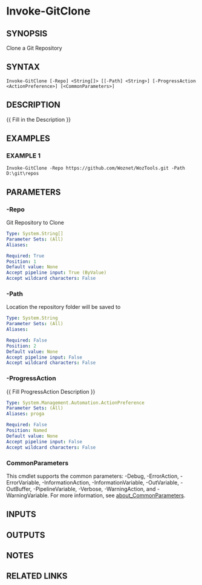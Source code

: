 ﻿---
external help file: WozTools-help.xml
Module Name: WozTools
online version: https://github.com/Woznet/WozTools/blob/main/docs/Invoke-GitClone.md
schema: 2.0.0
---

# Invoke-GitClone

## SYNOPSIS
Clone a Git Repository

## SYNTAX

```
Invoke-GitClone [-Repo] <String[]> [[-Path] <String>] [-ProgressAction <ActionPreference>] [<CommonParameters>]
```

## DESCRIPTION
{{ Fill in the Description }}

## EXAMPLES

### EXAMPLE 1
```
Invoke-GitClone -Repo https://github.com/Woznet/WozTools.git -Path D:\git\repos
```

## PARAMETERS

### -Repo
Git Repository to Clone

```yaml
Type: System.String[]
Parameter Sets: (All)
Aliases:

Required: True
Position: 1
Default value: None
Accept pipeline input: True (ByValue)
Accept wildcard characters: False
```

### -Path
Location the repository folder will be saved to

```yaml
Type: System.String
Parameter Sets: (All)
Aliases:

Required: False
Position: 2
Default value: None
Accept pipeline input: False
Accept wildcard characters: False
```

### -ProgressAction
{{ Fill ProgressAction Description }}

```yaml
Type: System.Management.Automation.ActionPreference
Parameter Sets: (All)
Aliases: proga

Required: False
Position: Named
Default value: None
Accept pipeline input: False
Accept wildcard characters: False
```

### CommonParameters
This cmdlet supports the common parameters: -Debug, -ErrorAction, -ErrorVariable, -InformationAction, -InformationVariable, -OutVariable, -OutBuffer, -PipelineVariable, -Verbose, -WarningAction, and -WarningVariable. For more information, see [about_CommonParameters](http://go.microsoft.com/fwlink/?LinkID=113216).

## INPUTS

## OUTPUTS

## NOTES

## RELATED LINKS
